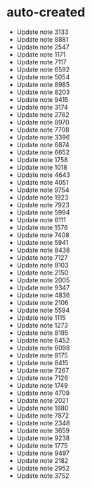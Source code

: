 # auto-created
- Update note 3133
- Update note 8881
- Update note 2547
- Update note 1171
- Update note 7117
- Update note 6592
- Update note 5054
- Update note 8985
- Update note 8203
- Update note 9415
- Update note 3174
- Update note 2762
- Update note 8970
- Update note 7708
- Update note 3396
- Update note 6874
- Update note 6652
- Update note 1758
- Update note 1018
- Update note 4643
- Update note 4051
- Update note 9754
- Update note 1923
- Update note 7923
- Update note 5994
- Update note 6111
- Update note 1576
- Update note 7408
- Update note 5941
- Update note 8438
- Update note 7127
- Update note 8103
- Update note 2150
- Update note 2005
- Update note 9347
- Update note 4836
- Update note 2106
- Update note 5594
- Update note 1115
- Update note 1273
- Update note 8195
- Update note 6452
- Update note 6098
- Update note 8175
- Update note 8415
- Update note 7267
- Update note 7126
- Update note 1749
- Update note 4709
- Update note 2021
- Update note 1880
- Update note 7872
- Update note 2348
- Update note 3659
- Update note 9238
- Update note 1775
- Update note 9497
- Update note 2182
- Update note 2952
- Update note 3752
